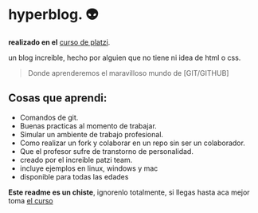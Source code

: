 # hyperblog.   :alien:
**realizado en el** [curso de platzi](https://platzi.com/clases/1557-git-github/). 

un blog increible, hecho por alguien que no tiene ni idea de html o css. 
>Donde aprenderemos el maravilloso mundo de [GIT/GITHUB]

## Cosas que aprendi:
- Comandos de git.
- Buenas practicas al momento de trabajar.
- Simular un ambiente de trabajo profesional.
- Como realizar un fork y colaborar en un repo sin ser un colaborador.
- Que el profesor sufre de transtorno de personalidad.
- creado por el increible patzi team.
- incluye ejemplos en linux, windows y mac
- disponible para todas las edades 

**Este readme es un chiste**, ignorenlo totalmente, si llegas hasta aca mejor toma [el curso](https://platzi.com/clases/1557-git-github/)
